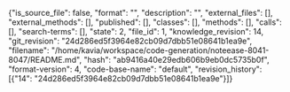 {"is_source_file": false, "format": "", "description": "", "external_files": [], "external_methods": [], "published": [], "classes": [], "methods": [], "calls": [], "search-terms": [], "state": 2, "file_id": 1, "knowledge_revision": 14, "git_revision": "24d286ed5f3964e82cb09d7dbb51e08641b1ea9e", "filename": "/home/kavia/workspace/code-generation/noteease-8041-8047/README.md", "hash": "ab9416a40e29edb606b9eb0dc5735b0f", "format-version": 4, "code-base-name": "default", "revision_history": [{"14": "24d286ed5f3964e82cb09d7dbb51e08641b1ea9e"}]}